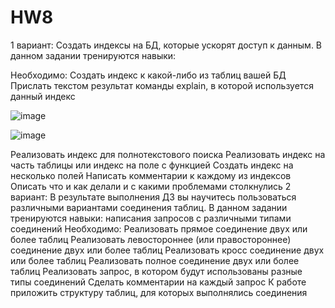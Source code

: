 # HW8
1 вариант:
Создать индексы на БД, которые ускорят доступ к данным.
В данном задании тренируются навыки:

Необходимо:
Создать индекс к какой-либо из таблиц вашей БД
Прислать текстом результат команды explain,
в которой используется данный индекс

![image](https://user-images.githubusercontent.com/45406197/189976290-13980527-0495-4c90-b213-774bc7fbd553.png)

![image](https://user-images.githubusercontent.com/45406197/189976600-0141527c-17dc-417c-a5e3-847603c2bf1d.png)



Реализовать индекс для полнотекстового поиска
Реализовать индекс на часть таблицы или индекс
на поле с функцией
Создать индекс на несколько полей
Написать комментарии к каждому из индексов
Описать что и как делали и с какими проблемами
столкнулись
2 вариант:
В результате выполнения ДЗ вы научитесь пользоваться
различными вариантами соединения таблиц.
В данном задании тренируются навыки:
написания запросов с различными типами соединений
Необходимо:
Реализовать прямое соединение двух или более таблиц
Реализовать левостороннее (или правостороннее)
соединение двух или более таблиц
Реализовать кросс соединение двух или более таблиц
Реализовать полное соединение двух или более таблиц
Реализовать запрос, в котором будут использованы
разные типы соединений
Сделать комментарии на каждый запрос
К работе приложить структуру таблиц, для которых
выполнялись соединения
